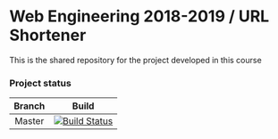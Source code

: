 # Web Engineering 2018-2019 / URL Shortener
This is the shared repository for the project developed in this course

### Project status
| Branch | Build |
|:------:|:------:|
| Master | [![Build Status](https://travis-ci.org/UNIZAR-30246-2018-BLUE-BOMB/BackEnd.svg?branch=master)](https://travis-ci.org/UNIZAR-30246-2018-BLUE-BOMB/BackEnd) |